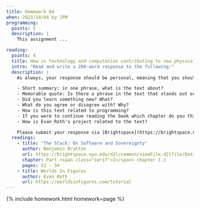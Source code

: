 ```yaml
---
title: Homework 04
when: 2023/10/04 by 1PM
programming:
  points: 5
  description: |
    This assignment ...

reading:
  points: 4
  title: How is technology and computation contributing to new physical, social and political systems of planetary scale?
  intro: "Read and write a 200-word response to the following:"
  description: |
    As always, your response should be personal, meaning that you should be expressing your views and opinions about the text and not just summarizing it. You can use the following rubric to guide your response:

    - Short summary: in one phrase, what is the text about?
    - Memorable quote: Is there a phrase in the text that stands out or captures the main idea of the text?
    - Did you learn something new? What?
    - What do you agree or disagree with? Why?
    - How is this text related to programming?
    - If you were to continue reading the book which chapter do you think would resonate the strongest with you?
    - How is Evan Roth's project related to the text?

    Please submit your response via [Brightspace](https://brightspace.nyu.edu/d2l/home/312200).
  readings:
    - title: "The Stack: On Software and Sovereignty"
      author: Benjamin Bratton
      url: https://brightspace.nyu.edu/d2l/common/viewFile.d2lfile/Database/MTkxOTg2NDQ/bratton_the-stack.pdf?ou=312200
      chapter: Part <span class="serif">I</span> chapter 1.1
      pages: 22 - 34
    - title: Worlds In Figures
      author: Evan Roth
      url: https://worldsinfigures.com/tutorial
---
```

{% include homework.html homework=page %}
